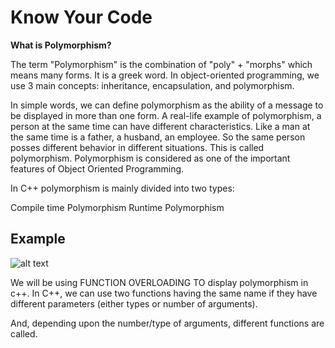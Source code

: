 # Know Your Code
**What is Polymorphism?**
 

The term "Polymorphism" is the combination of "poly" + "morphs" which means many forms. It is a greek word. In object-oriented programming, we use 3 main concepts: inheritance, encapsulation, and polymorphism.

In simple words, we can define polymorphism as the ability of a message to be displayed in more than one form. A real-life example of polymorphism, a person at the same time can have different characteristics. Like a man at the same time is a father, a husband, an employee. So the same person posses different behavior in different situations. This is called polymorphism. Polymorphism is considered as one of the important features of Object Oriented Programming.

In C++ polymorphism is mainly divided into two types:

Compile time Polymorphism
Runtime Polymorphism

## Example

![alt text](https://media.geeksforgeeks.org/wp-content/uploads/20200703160531/Polymorphism-in-CPP.png)

We will be using FUNCTION OVERLOADING TO display polymorphism in c++.
In C++, we can use two functions having the same name if they have different parameters (either types or number of arguments).

And, depending upon the number/type of arguments, different functions are called.